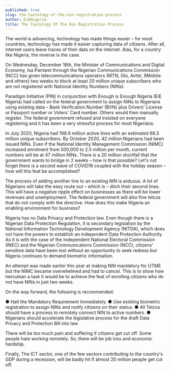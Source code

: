 ```yaml
---
published: true
slug: the-tautology-of-the-nin-registration-process
author: EiENigeria
title: The Tautology Of The Nin Registration Process
---
```

The world is advancing, technology has made things easier – for most countries, technology has made it easier capturing data of citizens. After all, internet users leave traces of their data on the internet. Alas, for a country like Nigeria, the reverse is the case. 

On Wednesday, December 16th, the Minister of Communications and Digital Economy, Isa Pantami through the Nigerian Communications Commission (NCC) has given telecommunications operators (MTN, Glo, Airtel, 9Mobile and others) two weeks to block at least 20 million unique subscribers who are not registered with National Identity Numbers (NINs).

Paradigm Initiative (PIN) in conjunction with Enough is Enough Nigeria (EiE Nigeria) had called on the federal government to assign NINs to Nigerians using existing data – Bank Verification Number (BVN) plus Drivers' License or Passport number or Voters' Card number. Others would then manually register. The federal government refused and insisted on everyone registering and it has been a very stressful process for most Nigerians.

In July 2020, Nigeria had 198.9 million active lines with an estimated 66.3 million unique subscribers. By October 2020, 42 million Nigerians had been issued NINs. Even if the National Identity Management Commission (NIMC) increased enrolment from 500,000 to 2.5 million per month, current numbers will be at 47 million NINs. There is a 20 million shortfall that the government wants to bridge in 2 weeks – how is that possible? Let's not forget there is a second wave of COVID19 coupled with the holiday season – how will this feat be accomplished?

The process of adding another line to an existing NIN is arduous. A lot of Nigerians will take the easy route out – which is – ditch their second lines. This will have a negative ripple effect on businesses as there will be lower revenues and unemployment. The federal government will also fine telcos that do not comply with the directive. How does this make Nigeria an enabling environment for business?

Nigeria has no Data Privacy and Protection law. Even though there is a Nigerian Data Protection Regulation, it is secondary legislation by the National Information Technology Development Agency (NITDA), which does not have the powers to establish an independent Data Protection Authority. As it is with the case of the Independent National Electoral Commission (INEC) and the Nigerian Communications Commission (NCC), citizens' sensitive data have been lost without an opportunity to seek redress but Nigeria continues to demand biometric information. 

An attempt was made earlier this year at making NIN mandatory for UTME but the NIMC became overwhelmed and had to cancel. This is to show how herculean a task it would be to achieve the feat of enrolling citizens who do not have NINs in just two weeks.

On the way forward, the following is recommended:

●	Halt the Mandatory Requirement Immediately.
●	Use existing biometric registration to assign NINs and notify citizens on their status.
●	All Telcos should have a process to remotely connect NIN to active numbers. 
●	Nigerians should accelerate the legislative process for the draft Data Privacy and Protection Bill into law.

There will be too much pain and suffering if citizens get cut off. Some people hate working remotely. So, there will be job loss and economic hardship.

Finally, The ICT sector, one of the few sectors contributing to the country's GDP during a recession, will be badly hit if almost 20 million people get cut off.
